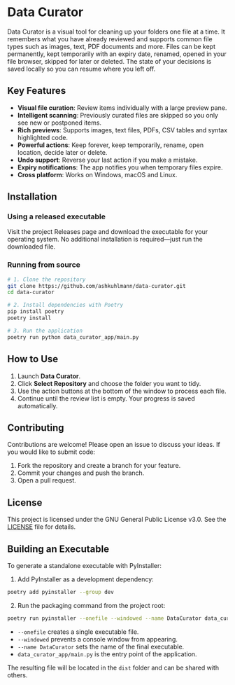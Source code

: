 # Data Curator

Data Curator is a visual tool for cleaning up your folders one file at a time. It remembers what you have already reviewed and supports common file types such as images, text, PDF documents and more. Files can be kept permanently, kept temporarily with an expiry date, renamed, opened in your file browser, skipped for later or deleted. The state of your decisions is saved locally so you can resume where you left off.

## Key Features

- **Visual file curation**: Review items individually with a large preview pane.
- **Intelligent scanning**: Previously curated files are skipped so you only see new or postponed items.
- **Rich previews**: Supports images, text files, PDFs, CSV tables and syntax highlighted code.
- **Powerful actions**: Keep forever, keep temporarily, rename, open location, decide later or delete.
- **Undo support**: Reverse your last action if you make a mistake.
- **Expiry notifications**: The app notifies you when temporary files expire.
- **Cross platform**: Works on Windows, macOS and Linux.

## Installation

### Using a released executable

Visit the project Releases page and download the executable for your operating system. No additional installation is required—just run the downloaded file.

### Running from source

```bash
# 1. Clone the repository
git clone https://github.com/ashkuhlmann/data-curator.git
cd data-curator

# 2. Install dependencies with Poetry
pip install poetry
poetry install

# 3. Run the application
poetry run python data_curator_app/main.py
```

## How to Use

1. Launch **Data Curator**.
2. Click **Select Repository** and choose the folder you want to tidy.
3. Use the action buttons at the bottom of the window to process each file.
4. Continue until the review list is empty. Your progress is saved automatically.

## Contributing

Contributions are welcome! Please open an issue to discuss your ideas. If you would like to submit code:

1. Fork the repository and create a branch for your feature.
2. Commit your changes and push the branch.
3. Open a pull request.

## License

This project is licensed under the GNU General Public License v3.0. See the [LICENSE](LICENSE) file for details.

## Building an Executable

To generate a standalone executable with PyInstaller:

1. Add PyInstaller as a development dependency:

```bash
poetry add pyinstaller --group dev
```

2. Run the packaging command from the project root:

```bash
poetry run pyinstaller --onefile --windowed --name DataCurator data_curator_app/main.py
```

- `--onefile` creates a single executable file.
- `--windowed` prevents a console window from appearing.
- `--name DataCurator` sets the name of the final executable.
- `data_curator_app/main.py` is the entry point of the application.

The resulting file will be located in the `dist` folder and can be shared with others.
